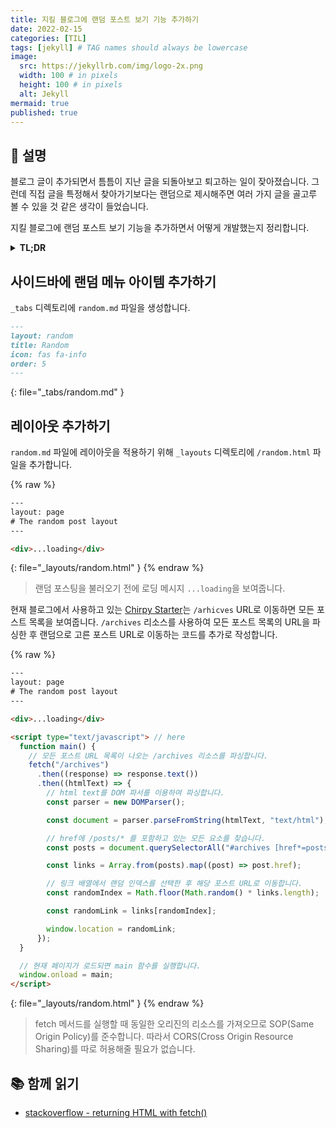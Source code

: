 ```yaml
---
title: 지킬 블로그에 랜덤 포스트 보기 기능 추가하기
date: 2022-02-15
categories: [TIL]
tags: [jekyll] # TAG names should always be lowercase
image:
  src: https://jekyllrb.com/img/logo-2x.png
  width: 100 # in pixels
  height: 100 # in pixels
  alt: Jekyll
mermaid: true
published: true
---
```


## 💁 설명

블로그 글이 추가되면서 틈틈이 지난 글을 되돌아보고 퇴고하는 일이 잦아졌습니다. 그런데 직접 글을 특정해서 찾아가기보다는 랜덤으로 제시해주면 여러 가지 글을 골고루 볼 수 있을 것 같은 생각이 들었습니다.

지킬 블로그에 랜덤 포스트 보기 기능을 추가하면서 어떻게 개발했는지 정리합니다.

<details>
<summary><strong>TL;DR</strong></summary>

모든 포스트 URL을 보여주는 동일한 도메인의 리소스를 크롤링하여 랜덤 URL로 이동하는 방식으로 기능을 구현했습니다.

</details>

## 사이드바에 랜덤 메뉴 아이템 추가하기

`_tabs` 디렉토리에 `random.md` 파일을 생성합니다.

<!-- prettier-ignore-start -->
````md
---
layout: random
title: Random
icon: fas fa-info
order: 5
---
````
{: file="_tabs/random.md" }
<!-- prettier-ignore-end -->

## 레이아웃 추가하기

`random.md` 파일에 레이아웃을 적용하기 위해 `_layouts` 디렉토리에 `/random.html` 파일을 추가합니다.

<!-- prettier-ignore-start -->
{% raw %}
```html
---
layout: page
# The random post layout
---

<div>...loading</div>
```
{: file="_layouts/random.html" }
{% endraw %}
<!-- prettier-ignore-end -->

> 랜덤 포스팅을 불러오기 전에 로딩 메시지 `...loading`을 보여줍니다.

현재 블로그에서 사용하고 있는 [Chirpy Starter](https://github.com/cotes2020/chirpy-starter)는 `/arhicves` URL로 이동하면 모든 포스트 목록을 보여줍니다. `/archives` 리소스를 사용하여 모든 포스트 목록의 URL을 파싱한 후 랜덤으로 고른 포스트 URL로 이동하는 코드를 추가로 작성합니다.

<!-- prettier-ignore-start -->
{% raw %}
```html
---
layout: page
# The random post layout
---

<div>...loading</div>

<script type="text/javascript"> // here
  function main() {
    // 모든 포스트 URL 목록이 나오는 /archives 리소스를 파싱합니다.
    fetch("/archives")
      .then((response) => response.text())
      .then((htmlText) => {
        // html text를 DOM 파서를 이용하여 파싱합니다.
        const parser = new DOMParser();

        const document = parser.parseFromString(htmlText, "text/html");

        // href에 /posts/* 를 포함하고 있는 모든 요소를 찾습니다.
        const posts = document.querySelectorAll("#archives [href*=posts]");

        const links = Array.from(posts).map((post) => post.href);

        // 링크 배열에서 랜덤 인덱스를 선택한 후 해당 포스트 URL로 이동합니다.
        const randomIndex = Math.floor(Math.random() * links.length);

        const randomLink = links[randomIndex];

        window.location = randomLink;
      });
  }

  // 현재 페이지가 로드되면 main 함수를 실행합니다.
  window.onload = main;
</script>
```
{: file="_layouts/random.html" }
{% endraw %}
<!-- prettier-ignore-end -->

> fetch 메서드를 실행할 때 동일한 오리진의 리소스를 가져오므로 SOP(Same Origin Policy)를 준수합니다. 따라서 CORS(Cross Origin Resource Sharing)를 따로 허용해줄 필요가 없습니다.

## 📚 함께 읽기

- [stackoverflow - returning HTML with fetch()](https://stackoverflow.com/questions/36631762/returning-html-with-fetch)

